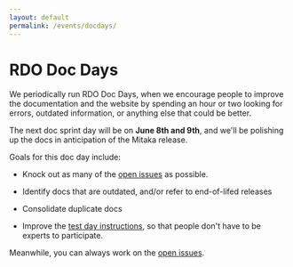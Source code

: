 ```yaml
---
layout: default
permalink: /events/docdays/
---
```

# RDO Doc Days

We periodically run RDO Doc Days, when we encourage people to improve
the documentation and the website by spending an hour or two looking for
errors, outdated information, or anything else that could be better.

The next doc sprint day will be on **June 8th and 9th**, and we'll be polishing
up the docs in anticipation of the Mitaka release.

Goals for this doc day include:

* Knock out as many of the [open issues](https://github.com/redhat-openstack/website/issues) as possible.

* Identify docs that are outdated, and/or refer to end-of-lifed releases

* Consolidate duplicate docs

* Improve the [test day instructions](https://www.rdoproject.org/testday/tests/), so that people don't have to be experts to participate.

Meanwhile, you can always work on the [open issues](https://github.com/redhat-openstack/website/issues).

